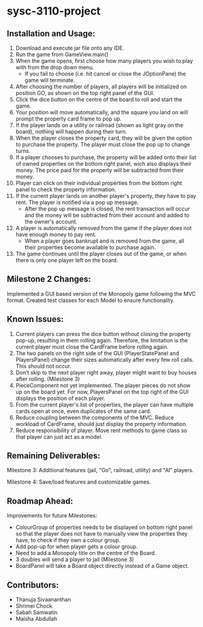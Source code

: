 # sysc-3110-project

## Installation and Usage:

1. Download and execute jar file onto any IDE.
2. Run the game from GameView.main()
3. When the game opens, first choose how many players you wish to play with from the drop down menu. 
    * If you fail to choose (i.e. hit cancel or close the JOptionPane) the game will terminate.
4. After choosing the number of players, all players will be initialized on position GO, as shown on the top right panel of the GUI.
5. Click the dice button on the centre of the board to roll and start the game.
6. Your position will move automatically, and the square you land on will prompt the property card frame to pop up.
7. If the player lands on a utility or railroad (shown as light gray on the board), nothing will happen during their turn.
8. When the player closes the property card, they will be given the option to purchase the property. The player must close the pop up to change turns.
10. If a player chooses to purchase, the property will be added onto their list of owned properties on the bottom right panel, wich also displays their money. The price paid for the property will be subtracted from their money.
12. Player can click on their individual properties from the bottom right panel to check the property information.
13. If the current player lands on another player's property, they have to pay rent. The player is notified via a pop up message. 
      * After the pop up message is closed, the rent transaction will occur and the money will be subtracted from their account and added to the owner's account.
14. A player is automatically removed from the game if the player does not have enough money to pay rent.
      * When a player goes bankrupt and is removed from the game, all their properties become available to purchase again.
16. The game continues until the player closes out of the game, or when there is only one player left on the board.

## Milestone 2 Changes:

Implemented a GUI based version of the Monopoly game following the MVC format.
Created test classes for each Model to ensure functionality.


## Known Issues:

1. Current players can press the dice button without closing the property pop-up, resulting in them rolling again. Therefore, the limitation is the current player must close the CardFrame before rolling again.
2. The two panels on the right side of the GUI (PlayerStatePanel and PlayersPanel) change their sizes automatically after every few roll calls. This should not occur.
3. Don’t skip to the next player right away, player might want to buy houses after rolling. (Milestone 3)
4. PieceComponent not yet implemented. The player pieces do not show up on the board yet. For now, PlayersPanel on the top right of the GUI displays the position of each player. 
5. From the current player's list of properties, the player can have multiple cards open at once, even duplicates of the same card.
6. Reduce coupling between the components of the MVC. Reduce workload of CardFrame, should just display the property information.
7. Reduce responsibility of player. Move rent methods to game class so that player can just act as a model.

## Remaining Deliverables:

Milestone 3: Additional features (jail, "Go", railroad, utility) and "AI" players. 

Milestone 4: Save/load features and customizable games.

## Roadmap Ahead:

Improvements for future Milestones:

* ColourGroup of properties needs to be displayed on bottom right panel so that the player does not have to manually view the properties they have, to check if they own a colour group. 
* Add pop-up for when player gets a colour group.
* Need to add a Monopoly title on the centre of the Board.
* 3 doubles will send a player to jail (Milestone 3)
* BoardPanel will take a Board object directly instead of a Game object.

## Contributors:
* Thanuja Sivaananthan
* Shrimei Chock
* Sabah Samwatin
* Maisha Abdullah
